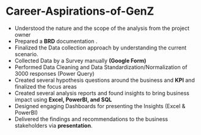 # Career-Aspirations-of-GenZ
- Understood the nature and the scope of the analysis from the project owner 
- Prepared a **BRD** documentation .
- Finalized the Data collection approach by understanding the current scenario.
- Collected Data by a Survey manually **(Google Form)**
- Performed Data Cleaning and Data Standardization/Normalization of 3000 responses (Power Query)
- Created several hypothesis questions around the business and **KPI** and finalized the focus areas
- Created several analysis reports and found insights to bring business impact using **Excel, PowerBI, and SQL**
- Designed engaging Dashboards for presenting the Insights (Excel & PowerBI)
- Delivered the findings and recommendations to the business stakeholders via **presentation**.
